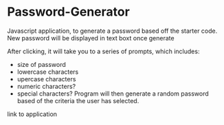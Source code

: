 # Password-Generator

Javascript application, to generate a password based off the starter code. New password will be displayed in text boxt once generate

After clicking, it will take you to a series of prompts, which includes:
  - size of password
  - lowercase characters
  - upercase characters
  - numeric characters?
  - special characters?
Program will then generate a random password based of the criteria the user has selected.

link to application